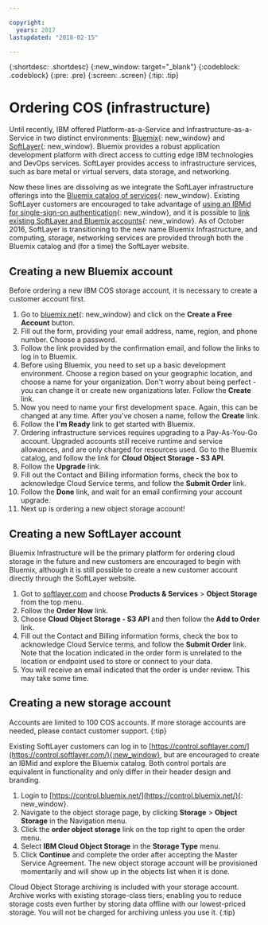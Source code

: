 ```yaml
---

copyright:
  years: 2017
lastupdated: "2018-02-15"

---
```

{:shortdesc: .shortdesc}
{:new_window: target="_blank"}
{:codeblock: .codeblock}
{:pre: .pre}
{:screen: .screen}
{:tip: .tip}


# Ordering COS (infrastructure)

Until recently, IBM offered Platform-as-a-Service and Infrastructure-as-a-Service in two distinct environments: [Bluemix][1]{: new_window} and [SoftLayer][2]{: new_window}. Bluemix provides a robust application development platform with direct access to cutting edge IBM technologies and DevOps services. SoftLayer provides access to infrastructure services, such as bare metal or virtual servers, data storage, and networking.

Now these lines are dissolving as we integrate the SoftLayer infrastructure offerings into the [Bluemix catalog of services][3]{: new_window}. Existing SoftLayer customers are encouraged to take advantage of [using an IBMid for single-sign-on authentication][4]{: new_window}, and it is possible to [link existing SoftLayer and Bluemix accounts][5]{: new_window}. As of October 2016, SoftLayer is transitioning to the new name Bluemix Infrastructure, and computing, storage, networking services are provided through both the Bluemix catalog and (for a time) the SoftLayer website.


## Creating a new Bluemix account

Before ordering a new IBM COS storage account, it is necessary to create a customer account first.

1. Go to [bluemix.net][6]{: new_window} and click on the **Create a Free Account** button.
2. Fill out the form, providing your email address, name, region, and phone number.  Choose a password.
3. Follow the link provided by the confirmation email, and follow the links to log in to Bluemix.
4. Before using Bluemix, you need to set up a basic development environment.  Choose a region based on your geographic location, and choose a name for your organization.  Don't worry about being perfect - you can change it or create new organizations later. Follow the **Create** link.
5. Now you need to name your first development space.  Again, this can be changed at any time.  After you've chosen a name, follow the **Create** link.
6. Follow the **I'm Ready** link to get started with Bluemix.
7. Ordering infrastructure services requires upgrading to a Pay-As-You-Go account.  Upgraded accounts still receive runtime and service allowances, and are only charged for resources used.  Go to the Bluemix catalog, and follow the link for **Cloud Object Storage - S3 API**.
8. Follow the **Upgrade** link.
9. Fill out the Contact and Billing information forms, check the box to acknowledge Cloud Service terms, and follow the **Submit Order** link.
10. Follow the **Done** link, and wait for an email confirming your account upgrade.
7. Next up is ordering a new object storage account!

## Creating a new SoftLayer account

Bluemix Infrastructure will be the primary platform for ordering cloud storage in the future and new customers are encouraged to begin with Bluemix, although it is still possible to create a new customer account directly through the SoftLayer website.

1. Got to [softlayer.com][7] and choose **Products & Services** > **Object Storage** from the top menu.
2. Follow the **Order Now** link.
3. Choose **Cloud Object Storage - S3 API** and then follow the **Add to Order** link.
4. Fill out the Contact and Billing information forms, check the box to acknowledge Cloud Service terms, and follow the **Submit Order** link. Note that the location indicated in the order form is unrelated to the location or endpoint used to store or connect to your data.
5. You will receive an email indicated that the order is under review. This may take some time.

## Creating a new storage account

Accounts are limited to 100 COS accounts. If more storage accounts are needed, please contact customer support.
{:tip}

Existing SoftLayer customers can log in to [https://control.softlayer.com/](https://control.softlayer.com/){:new_window}, but are encouraged to create an IBMid and explore the Bluemix catalog. Both control portals are equivalent in functionality and only differ in their header design and branding.
1. Login to [https://control.bluemix.net/](https://control.bluemix.net/){: new_window}.
2. Navigate to the object storage page, by clicking **Storage** > **Object Storage** in the Navigation menu.
3. Click the **order object storage** link on the top right to open the order menu.
4. Select **IBM Cloud Object Storage** in the **Storage Type** menu.
5. Click **Continue** and complete the order after accepting the Master Service Agreement. The new object storage account will be provisioned momentarily and will show up in the objects list when it is done.

Cloud Object Storage archiving is included with your storage account. Archive works with existing storage-class tiers, enabling you to reduce storage costs even further by storing data offline with our lowest-priced storage. You will not be charged for archiving unless you use it.
{:tip}




[1]:	https://bluemix.net
[2]:	http://www.softlayer.com
[3]:	https://console.ng.bluemix.net/catalog/
[4]:	http://blog.softlayer.com/2016/new-softlayer-accounts-now-ibmid-authentication
[5]:	http://blog.softlayer.com/2016/meet-integrated-ibm-cloud-platform-softlayer-and-bluemix
[6]:	https://bluemix.net
[7]:	http://www.softlayer.com
